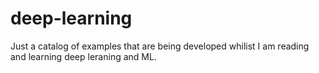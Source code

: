 # deep-learning

Just a catalog of examples that are being developed whilist I am reading and learning deep leraning and ML.
